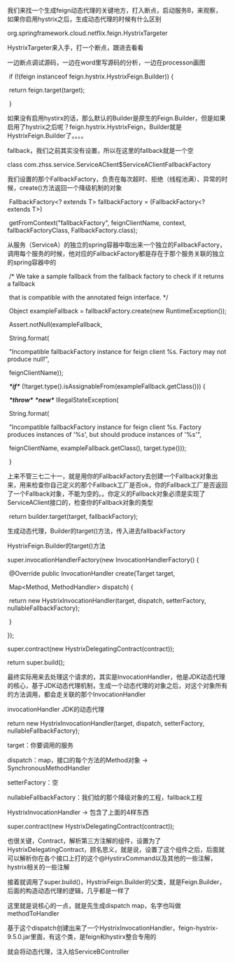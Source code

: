  

我们来找一个生成feign动态代理的关键地方，打入断点，启动服务B，来观察，如果你启用hystrix之后，生成动态代理的时候有什么区别



org.springframework.cloud.netflix.feign.HystrixTargeter

HystrixTargeter来入手，打一个断点，跟进去看看

 

一边断点调试源码，一边在word里写源码的分析，一边在processon画图

 

​		if (!(feign instanceof feign.hystrix.HystrixFeign.Builder)) {

​			return feign.target(target);

​		}

 

如果没有启用hystirx的话，那么默认的Builder是原生的Feign.Builder，但是如果启用了hystrix之后呢？feign.hystrix.HystrixFeign，Builder就是HystrixFeign.Builder了。。。。

 

fallback，我们之前其实没有设置，所以在这里的fallback就是一个空

 

class com.zhss.service.ServiceAClient$ServiceAClientFallbackFactory

 

我们设置的那个FallbackFactory，负责在每次超时、拒绝（线程池满）、异常的时候，create()方法返回一个降级机制的对象

 

​		FallbackFactory<? extends T> fallbackFactory = (FallbackFactory<? extends T>)

​			getFromContext("fallbackFactory", feignClientName, context, fallbackFactoryClass, FallbackFactory.class);

 

从服务（ServiceA）的独立的spring容器中取出来一个独立的FallbackFactory，调用每个服务的时候，他对应的FallbackFactory都是存在于那个服务关联的独立的spring容器中的

 

​		/* We take a sample fallback from the fallback factory to check if it returns a fallback

​		that is compatible with the annotated feign interface. */

​		Object exampleFallback = fallbackFactory.create(new RuntimeException());

​		Assert.notNull(exampleFallback,

​			String.format(

​			"Incompatible fallbackFactory instance for feign client %s. Factory may not produce null!",

​				feignClientName));

​		***\*if\**** (!target.type().isAssignableFrom(exampleFallback.getClass())) {

​			***\*throw\**** ***\*new\**** IllegalStateException(

​				String.format(

​					"Incompatible fallbackFactory instance for feign client %s. Factory produces instances of '%s', but should produce instances of '%s'",

​					feignClientName, exampleFallback.getClass(), target.type()));

​		}

 

上来不管三七二十一，就是用你的FallbackFactory去创建一个Fallback对象出来，用来检查你自己定义的那个Fallback工厂是否ok，你的Fallback工厂是否返回了一个Fallback对象，不能为空的。。你定义的Fallback对象必须是实现了ServiceAClient接口的，检查你的Fallback对象的类型

 

​		return builder.target(target, fallbackFactory);

 

生成动态代理，Builder的target()方法，传入进去fallbackFactory

 

HystrixFeign.Builder的target()方法

 

   super.invocationHandlerFactory(new InvocationHandlerFactory() {

​    @Override public InvocationHandler create(Target target,

​      Map<Method, MethodHandler> dispatch) {

​     return new HystrixInvocationHandler(target, dispatch, setterFactory, nullableFallbackFactory);

​    }

   });

   super.contract(new HystrixDelegatingContract(contract));

   return super.build();

 

最终实际用来去处理这个请求的，其实是InvocationHandler，他是JDK动态代理的核心，基于JDK动态代理机制，生成一个动态代理的对象之后，对这个对象所有的方法调用，都会走关联的那个InvocationHandler

 invocationHandler    JDK的动态代理

return new HystrixInvocationHandler(target, dispatch, setterFactory, nullableFallbackFactory);

 

target：你要调用的服务

dispatch：map，接口的每个方法的Method对象 -> SynchronousMethodHandler

setterFactory：空

nullableFallbackFactory：我们给的那个降级对象的工程，fallback工程

 

HystrixInvocationHandler -> 包含了上面的4样东西

 

super.contract(new HystrixDelegatingContract(contract));

 

也很关键，Contract，解析第三方注解的组件，设置为了HystrixDelegatingContract，顾名思义，就是说，设置了这个组件之后，后面就可以解析你在各个接口上打的这个@HystirxCommand以及其他的一些注解，hystrix相关的一些注解

 

接着就调用了super.build()，HystrixFeign.Builder的父类，就是Feign.Builder，后面的构造动态代理的逻辑，几乎都是一样了

 

这里就是说核心的一点，就是先生成dispatch map，名字也叫做methodToHandler

 

基于这个dispatch创建出来了一个HystrixInvocationHandler，feign-hystrix-9.5.0.jar里面，有这个类，是feign和hystirx整合专用的

 

就会将动态代理，注入给ServiceBController

 

 